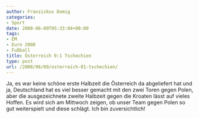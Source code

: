 ```yaml
---
author: Franziskus Domig
categories:
- Sport
date: 2008-06-09T05:33:04+00:00
tags:
- EM
- Euro 2008
- Fußball
title: Österreich 0:1 Tschechien
type: post
url: /2008/06/09/osterreich-01-tschechien/
---
```


Ja, es war keine schöne erste Halbzeit die Österreich da abgeliefert hat und ja, Deutschland hat es viel besser gemacht mit den zwei Toren gegen Polen, aber die ausgezeichnete zweite Halbzeit gegen die Kroaten lässt auf vieles Hoffen. Es wird sich am Mittwoch zeigen, ob unser Team gegen Polen so gut weiterspielt und diese schlägt. Ich bin zuversichtlich!
